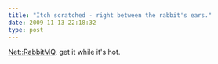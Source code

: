 ```yaml
---
title: "Itch scratched - right between the rabbit's ears."
date: 2009-11-13 22:18:32
type: post
---
```


<p><a href="http://search.cpan.org/~jesus/Net-RabbitMQ-0.0.1/RabbitMQ.pm">Net::RabbitMQ</a>, get it while it's hot.</p>
